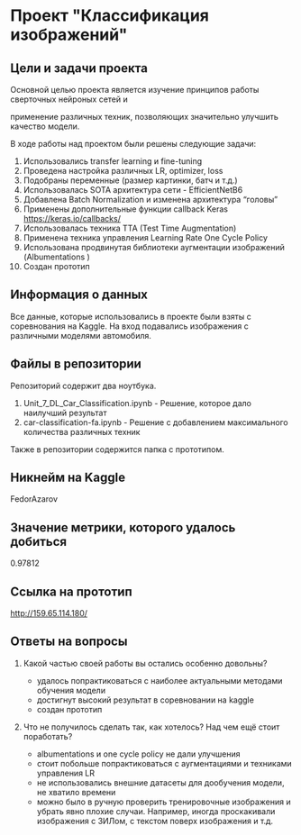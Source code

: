 # Проект "Классификация изображений"

## Цели и задачи проекта

Основной целью проекта является изучение принципов работы сверточных нейроных сетей и

применение различных техник, позволяющих значительно улучшить качество модели.

В ходе работы над проектом были решены следующие задачи:

1) Использовались transfer learning и fine-tuning
2) Проведена настройка различных LR, optimizer, loss
3) Подобраны переменные (размер картинки, батч и т.д.)
4) Использовалась SOTA архитектура сети - EfficientNetB6
5) Добавлена Batch Normalization и изменена архитектура “головы”
6) Применены дополнительные функции callback Keras https://keras.io/callbacks/
7) Использовалась техника TTA (Test Time Augmentation)
8) Применена техника управления Learning Rate One Cycle Policy
9) Использована продвинутая библиотеки аугментации изображений (Albumentations )
10) Создан прототип

## Информация о данных

Все данные, которые использовались в проекте были взяты с соревнования на Kaggle.
На вход подавались изображения с различными моделями автомобиля.

## Файлы в репозитории

Репозиторий содержит два ноутбука.
1) Unit_7_DL_Car_Classification.ipynb - Решение, которое дало наилучший результат
2) car-classification-fa.ipynb - Решение с добавлением максимального количества различных техник

Также в репозитории содержится папка с прототипом.

## Никнейм на Kaggle

FedorAzarov

## Значение метрики, которого удалось добиться

0.97812
	
## Ссылка на прототип

http://159.65.114.180/

## Ответы на вопросы

1. Какой частью своей работы вы остались особенно довольны?

    * удалось попрактиковаться с наиболее актуальными методами обучения модели
    * достигнут высокий результат в соревновании на kaggle
    * создан прототип

2. Что не получилось сделать так, как хотелось? Над чем ещё стоит поработать?

    * albumentations и one cycle policy не дали улучшения
    * стоит побольше попрактиковаться с аугментациями и техниками управления LR
    * не использовались внешние датасеты для дообучения модели, не хватило времени
    * можно было в ручную проверить тренировочные изображения и убрать явно плохие случаи.
    Например, иногда проскакивали изображения с ЗИЛом, с текстом поверх изображения и т.д.

